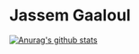 # Jassem Gaaloul

[![Anurag's github stats](https://github-readme-stats.vercel.app/api?jassem-gaaloul=anuraghazra)](https://github.com/anuraghazra/github-readme-stats)
